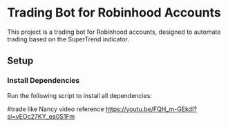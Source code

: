 # Trading Bot for Robinhood Accounts

This project is a trading bot for Robinhood accounts, designed to automate trading based on the SuperTrend indicator.

## Setup

### Install Dependencies

Run the following script to install all dependencies:


#trade like Nancy video reference 
https://youtu.be/FQH_m-GEkdI?si=yEOc27KY_ea0S1Fm
